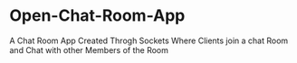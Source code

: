 # Open-Chat-Room-App
A Chat Room App Created Throgh Sockets Where Clients join a chat Room and Chat with other Members of the Room
